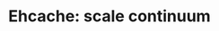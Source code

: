 ---
title: Ehcache&#58; scale continuum
event-name: Devoxx Morocco
event-url: https://devoxx.ma/
---